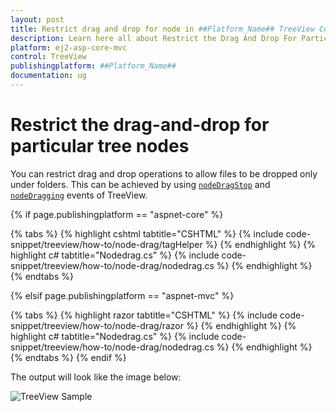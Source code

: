 ```yaml
---
layout: post
title: Restrict drag and drop for node in ##Platform_Name## TreeView Control | Syncfusion
description: Learn here all about Restrict the Drag And Drop For Particular Tree Nodes in Syncfusion ##Platform_Name## TreeView control of syncfusion and more.
platform: ej2-asp-core-mvc
control: TreeView
publishingplatform: ##Platform_Name##
documentation: ug
---
```


# Restrict the drag-and-drop for particular tree nodes

You can restrict drag and drop operations to allow files to be dropped only under folders. This can be achieved by using [`nodeDragStop`](https://help.syncfusion.com/cr/aspnetcore-js2/syncfusion.ej2.navigations.treeview.html#Syncfusion_EJ2_Navigations_TreeView_NodeDragStop) and [`nodeDragging`](https://help.syncfusion.com/cr/aspnetcore-js2/syncfusion.ej2.navigations.treeview.html#Syncfusion_EJ2_Navigations_TreeView_NodeDragging) events of TreeView.

{% if page.publishingplatform == "aspnet-core" %}

{% tabs %}
{% highlight cshtml tabtitle="CSHTML" %}
{% include code-snippet/treeview/how-to/node-drag/tagHelper %}
{% endhighlight %}
{% highlight c# tabtitle="Nodedrag.cs" %}
{% include code-snippet/treeview/how-to/node-drag/nodedrag.cs %}
{% endhighlight %}
{% endtabs %}

{% elsif page.publishingplatform == "aspnet-mvc" %}

{% tabs %}
{% highlight razor tabtitle="CSHTML" %}
{% include code-snippet/treeview/how-to/node-drag/razor %}
{% endhighlight %}
{% highlight c# tabtitle="Nodedrag.cs" %}
{% include code-snippet/treeview/how-to/node-drag/nodedrag.cs %}
{% endhighlight %}
{% endtabs %}
{% endif %}



The output will look like the image below:

![TreeView Sample](../images/node-drag.PNG)
